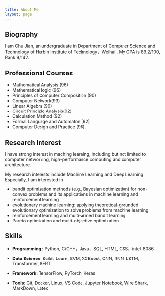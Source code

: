 ```yaml
---
title: About Me
layout: page
---
```


## Biography

I am Chu Jian, an undergraduate in Department of Computer Science and Technology of Harbin Institute of Technology，Weihai . My GPA is 89.2/100, Rank 9/142.



## Professional Courses

- Mathematical Analysis (96)
- Mathematical logic (96) 
- Principles of Computer Composition (90)
- Computer Network(93) 
- Linear Algebra (90) 
- Circuit Principle Analysis(92)
- Calculation Method (92)
- Formal Language and Automaton (92) 
- Computer Design and Practice (96).



## Research Interest

I have strong interest in maching learning, including but not limited to computer networking, high-performance computing and computer architecture. 

My research interests include Machine Learning and Deep Learning. Especially, I am interested in

- bandit optimization methods (e.g., Bayesian optimization) for non-convex problems and its applications in machine learning and reinforcement learning
- evolutionary machine learning: applying theoretical-grounded evolutionary optimization to solve problems from machine learning
- reinforcement learning and multi-armed bandit learning
- Pareto optimization and multi-objective optimization



## Skills

- **Programming** : Python, C/C++，Java，SQL, HTML, CSS，intel-8086

- **Data Science**: Scikit-Learn, SVM, XGBoost,  CNN, RNN, LSTM, Transformer, BERT

- **Framework**: TensorFlow, PyTorch, Keras

- **Tools**: Git, Docker, Linux, VS Code,  Jupyter Notebook, Wire Shark, MarkDown, Latex

  






